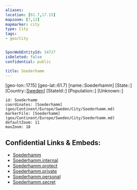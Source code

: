 ```yaml
---
aliases: 
location: [61.7,17.15]
mapzoom: [7,12] 
mapmarker: city 
type: City
tags:
- geo/City


SpocWebEntityId: 34727
isDeleted: false
confidential: public

title: Soederhamm
---
```

[geo-lon::17.15]
[geo-lat::61.7]
[name::Soederhamm]
[State::]
[Country::[Sweden](geo/Continent/Europe/Sweden.md)]
[StateId::]
[Population::]
[Unknown::]


```leaflet
id: Soederhamm
coordinates: [Soederhamm](geo/Continent/Europe/Sweden/City/Soederhamm.md)
markerFile: [Soederhamm](geo/Continent/Europe/Sweden/City/Soederhamm.md)
defaultZoom: 11 
maxZoom: 18
```


## Confidential Links & Embeds: 
- [Soederhamm](../../../../../../_public/geo/Continent/Europe/Sweden/City/Soederhamm.md) 
- [Soederhamm.internal](../../../../../../_internal/geo/Continent/Europe/Sweden/City/Soederhamm.internal.md) 
- [Soederhamm.protect](../../../../../../_protect/geo/Continent/Europe/Sweden/City/Soederhamm.protect.md) 
- [Soederhamm.private](../../../../../../_private/geo/Continent/Europe/Sweden/City/Soederhamm.private.md) 
- [Soederhamm.personal](../../../../../../_personal/geo/Continent/Europe/Sweden/City/Soederhamm.personal.md) 
- [Soederhamm.secret](../../../../../../_secret/geo/Continent/Europe/Sweden/City/Soederhamm.secret.md) 
